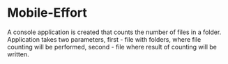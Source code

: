 # Mobile-Effort

A console application is created that counts the number of files in a folder. 
Application takes two parameters, first - file with folders, where file counting will be performed, second - file where result of counting will be written.
